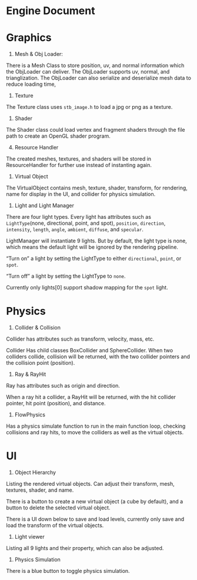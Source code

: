 # Engine Document

# Graphics

1. Mesh & Obj Loader: 

There is a Mesh Class to store position, uv, and normal information which the ObjLoader can deliver. The ObjLoader supports uv, normal, and trianglization. The ObjLoader can also serialize and deserialize mesh data to reduce loading time,

1. Texture

The Texture class uses `stb_image.h` to load a jpg or png as a texture.

1. Shader

The Shader class could load vertex and fragment shaders through the file path to create an OpenGL shader program.

 4. Resource Handler

The created meshes, textures, and shaders will be stored in ResourceHandler for further use instead of instanting again.

1. Virtual Object

The VirtualObject contains mesh, texture, shader, transform, for rendering, name for display in the UI, and collider for physics simulation.

1. Light and Light Manager

There are four light types. Every light has attributes such as `LightType`(none, directional, point, and spot),  `position`, `direction`, `intensity`, `length`, `angle`, `ambient`, `diffuse`, and `specular`.

LightManager will instantiate 9 lights. But by default, the light type is none, which means the default light will be ignored by the rendering pipeline.

“Turn on” a light by setting the LightType to either `directional`, `point`, or `spot`.

“Turn off” a light by setting the LightType to `none`. 

Currently only lights[0] support shadow mapping for the `spot` light.

# Physics

1. Collider & Collision

Collider has attributes such as transform, velocity, mass, etc.

Collider Has child classes BoxCollider and SphereCollider.
When two colliders collide, collision will be returned, with the two collider pointers and the collision point (position).

1. Ray & RayHit

Ray has attributes such as origin and direction.

When a ray hit a collider, a RayHit will be returned, with the hit collider pointer, hit point (position), and distance.

1. FlowPhysics

Has a physics simulate function to run in the main function loop, checking collisions and ray hits, to move the colliders as well as the virtual objects.

# UI

1. Object Hierarchy

Listing the rendered virtual objects. Can adjust their transform, mesh, textures, shader, and name.

There is a button to create a new virtual object (a cube by default), and a button to delete the selected virtual object.

There is a UI down below to save and load levels, currently only save and load the transform of the virtual objects.

1. Light viewer

Listing all 9 lights and their property, which can also be adjusted.

1. Physics Simulation

There is a blue button to toggle physics simulation.